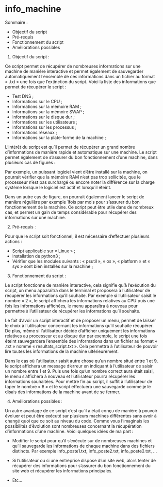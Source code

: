 # info_machine

Sommaire :

-	Objectif du script
-	Pré-requis
-	Fonctionnement du script
-	Améliorations possibles



1.	Objectif du script :

Ce script permet de récupérer de nombreuses informations sur une machine de manière interactive et permet également de sauvegarder automatiquement l’ensemble de ces informations dans un fichier au format « .txt » une fois que l’extinction du script. Voici la liste des informations que permet de récupérer le script :

-	Test DNS ;
-	Informations sur le CPU ;
-	Informations sur la mémoire RAM ;
-	Informations sur la mémoire SWAP ;
-	Informations sur le disque dur ;
-	Informations sur les utilisateurs ;
-	Informations sur les processus ;
-	Informations réseaux ;
-	Informations sur la plate-forme de la machine ;

L’intérêt du script est qu’il permet de récupérer un grand nombre d’informations de manière rapide et automatique sur une machine. Le script permet également de s’assurer du bon fonctionnement d’une machine, dans plusieurs cas de figures :

Par exemple, un puissant logiciel vient d’être installé sur la machine, on pourrait vérifier que la mémoire RAM n’est pas trop sollicitée, que le processeur n’est pas surchargé ou encore noter la différence sur la charge système lorsque le logiciel est actif et lorsqu’il éteint.

Dans un autre cas de figure, on pourrait également lancer le script de manière régulière par exemple 1fois par mois pour s’assurer du bon fonctionnement de la machine.
Ce script peut être utile dans de nombreux cas, et permet un gain de temps considérable pour récupérer des informations sur une machine.



2.	Pré-requis :

Pour que le script soit fonctionnel, il est nécessaire d’effectuer plusieurs actions :

-	Script applicable sur « Linux » ;
-	Installation de python3 ;
-	Vérifier que les modules suivants : « psutil », « os », « platform » et « sys » sont bien installés sur la machine ;




3.	Fonctionnement du script :

Le script fonctionne de manière interactive, cela signifie qu’à l’exécution du script, un menu apparaîtra dans le terminal et proposera à l’utilisateur de récupérer les informations qu’il souhaite. 
Par exemple si l’utilisateur saisit le nombre « 2 », le script affichera les informations relatives au CPU puis une fois les informations affichées, le menu apparaîtra à nouveau pour permettre à l’utilisateur de récupérer les informations qu’il souhaite.

Le fait d’avoir un script interactif et de proposer un menu, permet de laisser le choix à l’utilisateur concernant les informations qu’il souhaite récupérer. 
De plus, même si l’utilisateur décide d’afficher uniquement les informations relatives au processeur et au disque dur par exemple, le script une fois éteint sauvegardera l’ensemble des informations dans un fichier au format « .txt » nommé « resultats_script.txt ». 
Cela permettra à l’utilisateur de pouvoir lire toutes les informations de la machine ultérieurement. 

Dans le cas où l’utilisateur saisit autre chose qu’un nombre situé entre 1 et 9, le script affichera un message d’erreur en indiquant à l’utilisateur de saisir un nombre entre 1 et 9. Puis une fois qu’un nombre correct aura était saisi, le menu s’affichera à nouveau et l’utilisateur pourra récupérer les informations souhaitées. 
Pour mettre fin au script, il suffit à l’utilisateur de taper le nombre « 8 » et le script effectuera une sauvegarde comme je le disais des informations de la machine avant de se fermer. 


4.	Améliorations possibles :

Un autre avantage de ce script c’est qu’il a était conçu de manière à pouvoir évoluer et peut être exécuté sur plusieurs machines différentes sans avoir à changé quoi que ce soit au niveau du code. Comme vous l’imaginais les possibilités d’évolution sont nombreuses concernant la récupération d’informations d’une machine.
Voici quelques idées de ma part :

-	Modifier le script pour qu’il s’exécute sur de nombreuses machines et qu’il sauvegarde les informations de chaque machine dans des fichiers distincts. Par exemple info_poste1.txt, info_poste2.txt, info_poste3.txt, …

-	Si l’utilisateur ou si une entreprise dispose d’un site web, alors tenter de récupérer des informations pour s’assurer du bon fonctionnement du site web et récupérer les informations principales.

-	Etc… 

